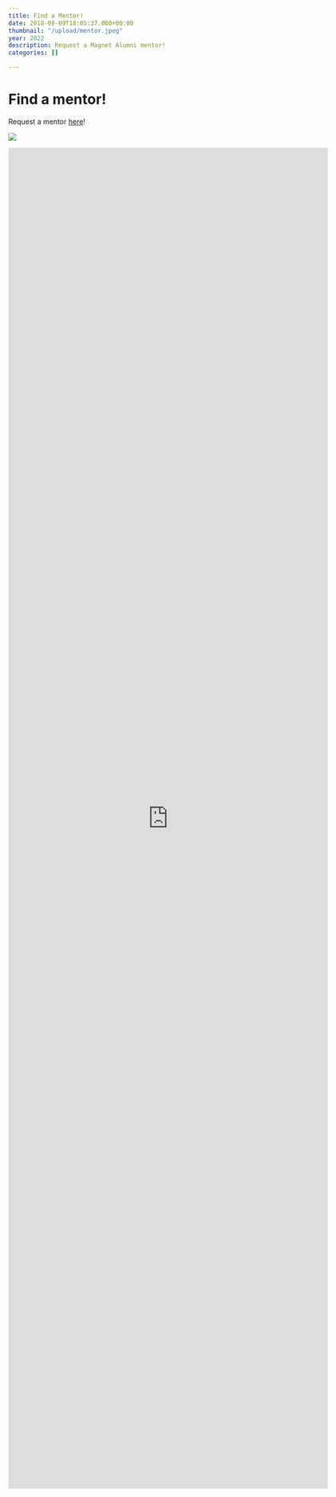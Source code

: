 ```yaml
---
title: Find a Mentor!
date: 2018-08-09T18:05:37.000+00:00
thumbnail: "/upload/mentor.jpeg"
year: 2022
description: Request a Magnet Alumni mentor!
categories: []

---
```

# Find a mentor!

Request a mentor [here](https://forms.gle/4uVBArHg7LWQ5QvBA)!

![](/upload/mentor.jpeg)

<p align="center">

<iframe src="https://docs.google.com/forms/d/e/1FAIpQLSce4fZF_rMWhwVXnkiiidM7lWIz2eQgZAEdyDivH5vfAJ5PWg/viewform?embedded=true" width="640" height="2683" frameborder="0" marginheight="0" marginwidth="0">Loading…</iframe></p>